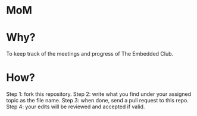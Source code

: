 # MoM

# Why?
To keep track of the meetings and progress of The Embedded Club.

# How?
Step 1: fork this repository.
Step 2: write what you find under your assigned topic as the file name.
Step 3: when done, send a pull request to this repo.
Step 4: your edits will be reviewed and accepted if valid.
